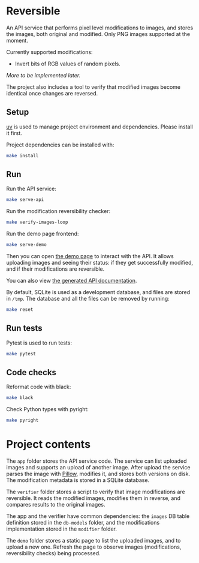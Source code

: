 # Reversible

An API service that performs pixel level modifications to images, and stores the images, both original and modified. Only PNG images supported at the moment.

Currently supported modifications:

- Invert bits of RGB values of random pixels.

*More to be implemented later.*

The project also includes a tool to verify that modified images become identical once changes are reversed.

## Setup

[uv](https://docs.astral.sh/uv/) is used to manage project environment and dependencies. Please install it first.

Project dependencies can be installed with:

```sh
make install
```

## Run

Run the API service:

```sh
make serve-api
```

Run the modification reversibility checker:

```sh
make verify-images-loop
```

Run the demo page frontend:

```sh
make serve-demo
```

Then you can open [the demo page](http://localhost:8001) to interact with the API. It allows uploading images and seeing their status: if they get successfully modified, and if their modifications are reversible.

You can also view [the generated API documentation](http://localhost:8000/redoc).

By default, SQLite is used as a development database, and files are stored in `/tmp`. The database and all the files can be removed by running:

```sh
make reset
```

## Run tests

Pytest is used to run tests:

```sh
make pytest
```

## Code checks

Reformat code with black:

```sh
make black
```

Check Python types with pyright:

```sh
make pyright
```

# Project contents

The `app` folder stores the API service code. The service can list uploaded images and supports an upload of another image. After upload the service parses the image with [Pillow](https://pillow.readthedocs.io/), modifies it, and stores both versions on disk. The modification metadata is stored in a SQLite database.

The `verifier` folder stores a script to verify that image modifications are reversible. It reads the modified images, modifies them in reverse, and compares results to the original images.

The app and the verifier have common dependencies: the `images` DB table definition stored in the `db-models` folder, and the modifications implementation stored in the `modifier` folder.

The `demo` folder stores a static page to list the uploaded images, and to upload a new one. Refresh the page to observe images (modifications, reversibility checks) being processed.
